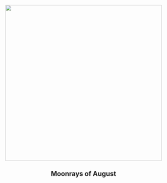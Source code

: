
<p align="center"><img src="https://apod.nasa.gov/apod/image/2308/GianniTumino_Moon_Rays_JPG_LOGO_1024pix.jpg" width="500" height="500"></p>
<h2 align="center"> Moonrays of August </h2>
